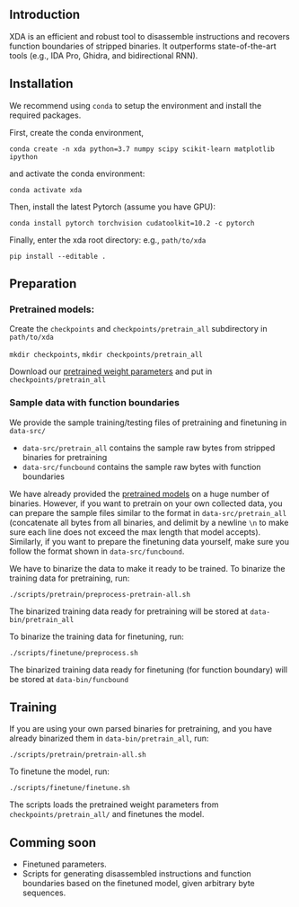 ## Introduction

XDA is an efficient and robust tool to disassemble instructions and recovers function boundaries of stripped binaries. It outperforms state-of-the-art tools (e.g., IDA Pro, Ghidra, and bidirectional RNN).

## Installation
We recommend using `conda` to setup the environment and install the required packages.

First, create the conda environment,

`conda create -n xda python=3.7 numpy scipy scikit-learn matplotlib ipython`

and activate the conda environment:

`conda activate xda`

Then, install the latest Pytorch (assume you have GPU):

`conda install pytorch torchvision cudatoolkit=10.2 -c pytorch`

Finally, enter the xda root directory: e.g., `path/to/xda`

`pip install --editable .`

## Preparation

### Pretrained models:

Create the `checkpoints` and `checkpoints/pretrain_all` subdirectory in `path/to/xda`

`mkdir checkpoints`, `mkdir checkpoints/pretrain_all`

Download our [pretrained weight parameters](https://drive.google.com/file/d/18LMUt6xJGTrSJ4HoaXBUYt2le3YNGcOu/view?usp=sharing) and put in `checkpoints/pretrain_all`

### Sample data with function boundaries

We provide the sample training/testing files of pretraining and finetuning in `data-src/`

- `data-src/pretrain_all` contains the sample raw bytes from stripped binaries for pretraining
- `data-src/funcbound` contains the sample raw bytes with function boundaries


We have already provided the [pretrained models](https://drive.google.com/file/d/18LMUt6xJGTrSJ4HoaXBUYt2le3YNGcOu/view?usp=sharing) on a huge number of binaries. However, if you want to pretrain on your own collected data, you can prepare the sample files similar to the format in `data-src/pretrain_all` (concatenate all bytes from all binaries, and delimit by a newline `\n` to make sure each line does not exceed the max length that model accepts). 
Similarly, if you want to prepare the finetuning data yourself, make sure you follow the format shown in `data-src/funcbound`.

We have to binarize the data to make it ready to be trained. To binarize the training data for pretraining, run:

`./scripts/pretrain/preprocess-pretrain-all.sh`

The binarized training data ready for pretraining will be stored at `data-bin/pretrain_all`

To binarize the training data for finetuning, run:

`./scripts/finetune/preprocess.sh`

The binarized training data ready for finetuning (for function boundary) will be stored at `data-bin/funcbound`

## Training

If you are using your own parsed binaries for pretraining, and you have already binarized them in `data-bin/pretrain_all`, run:

`./scripts/pretrain/pretrain-all.sh`

To finetune the model, run:

`./scripts/finetune/finetune.sh`

The scripts loads the pretrained weight parameters from `checkpoints/pretrain_all/` and finetunes the model.

## Comming soon

- Finetuned parameters.
- Scripts for generating disassembled instructions and function boundaries based on the finetuned model, given arbitrary byte sequences.